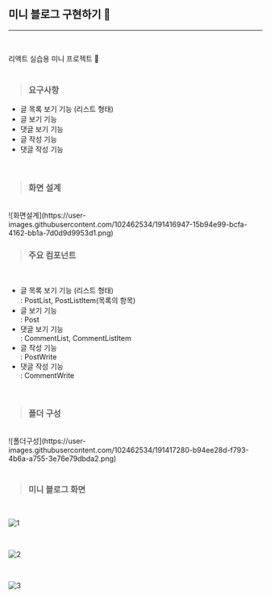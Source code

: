 ## 미니 블로그 구현하기 🔖

-----
<br/>

리액트 실습용 미니 프로젝트 📝
<br/>
<br/>

> ### 요구사항

- 글 목록 보기 기능 (리스트 형태)
- 글 보기 기능
- 댓글 보기 기능
- 글 작성 기능
- 댓글 작성 기능

<br/>

> ### 화면 설계
<br/>
![화면설계](https://user-images.githubusercontent.com/102462534/191416947-15b94e99-bcfa-4162-bb1a-7d0d9d9953d1.png)

<br/>

> ### 주요 컴포넌트
<br/>

- 글 목록 보기 기능 (리스트 형태) <br/>
 : PostList, PostListItem(목록의 항목)<br/> 
- 글 보기 기능 <br/> 
: Post<br/> 
- 댓글 보기 기능 <br/> 
: CommentList, CommentListItem<br/> 
- 글 작성 기능 <br/> 
: PostWrite<br/> 
- 댓글 작성 기능 <br/> 
: CommentWrite<br/> 
<br/> 


> ### 폴더 구성
<br/> 
![폴더구성](https://user-images.githubusercontent.com/102462534/191417280-b94ee28d-f793-4b6a-a755-3e76e79dbda2.png)

<br/>
<br/>

> ### 미니 블로그 화면
<br/>

![1](https://user-images.githubusercontent.com/102462534/191417390-34327ac9-2b31-47b8-a071-f52c43459c52.png)

<br/>

![2](https://user-images.githubusercontent.com/102462534/191417385-eb71e229-1a64-488d-8a45-840d04938c9a.png)

<br/>

![3](https://user-images.githubusercontent.com/102462534/191417383-764035f0-2ce0-408a-ab29-b11172e7b906.png)

<br/>